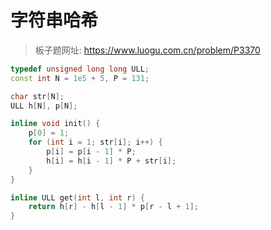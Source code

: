 # 字符串哈希

> 板子题网址: https://www.luogu.com.cn/problem/P3370

```cpp
typedef unsigned long long ULL;
const int N = 1e5 + 5, P = 131;

char str[N];
ULL h[N], p[N];

inline void init() {
    p[0] = 1;
    for (int i = 1; str[i]; i++) {
        p[i] = p[i - 1] * P;
        h[i] = h[i - 1] * P + str[i];
    }
}

inline ULL get(int l, int r) {
    return h[r] - h[l - 1] * p[r - l + 1];
}
```
